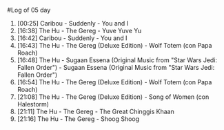 #Log of 05 day

1. [00:25] Caribou - Suddenly - You and I
1. [16:38] The Hu - The Gereg - Yuve Yuve Yu
1. [16:42] Caribou - Suddenly - You and I
1. [16:43] The Hu - The Gereg (Deluxe Edition) - Wolf Totem (con Papa Roach)
1. [16:48] The Hu - Sugaan Essena (Original Music from "Star Wars Jedi: Fallen Order") - Sugaan Essena (Original Music from "Star Wars Jedi: Fallen Order")
1. [16:54] The Hu - The Gereg (Deluxe Edition) - Wolf Totem (con Papa Roach)
1. [21:08] The Hu - The Gereg (Deluxe Edition) - Song of Women (con Halestorm)
1. [21:11] The Hu - The Gereg - The Great Chinggis Khaan
1. [21:16] The Hu - The Gereg - Shoog Shoog
